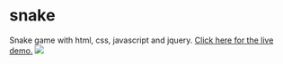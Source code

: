 # snake
Snake game with html, css, javascript and jquery. <a href="https://etuzel.github.io/snake/" target="_blank">Click here for the live demo.</a>
<a href="https://etuzel.github.io/snake/" target="_blank"><img src="https://thumbs.gfycat.com/TenseFoolishBufeo-size_restricted.gif" /></a>

